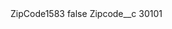 <?xml version="1.0" encoding="UTF-8"?>
<CustomMetadata xmlns="http://soap.sforce.com/2006/04/metadata" xmlns:xsi="http://www.w3.org/2001/XMLSchema-instance" xmlns:xsd="http://www.w3.org/2001/XMLSchema">
    <label>ZipCode1583</label>
    <protected>false</protected>
    <values>
        <field>Zipcode__c</field>
        <value xsi:type="xsd:string">30101</value>
    </values>
</CustomMetadata>
